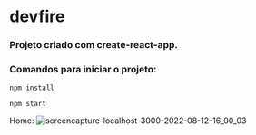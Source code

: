 # devfire

### Projeto criado com create-react-app.

### Comandos para iniciar o projeto:

```npm install```

```npm start```

Home:
![screencapture-localhost-3000-2022-08-12-16_00_03](https://user-images.githubusercontent.com/63618987/184426039-93b9aba5-55a6-45df-aba9-8c8fe1b44d0e.png)
